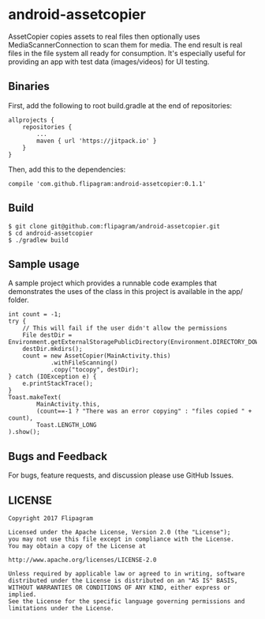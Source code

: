 # android-assetcopier
AssetCopier copies assets to real files then optionally uses MediaScannerConnection
to scan them for media. The end result is real files in the file system all ready for
consumption. It's especially useful for providing an app with test data (images/videos)
for UI testing.

## Binaries

First, add the following to root build.gradle at the end of repositories:

    allprojects {
        repositories {
            ...
            maven { url 'https://jitpack.io' }
        }
    }

Then, add this to the dependencies:

    compile 'com.github.flipagram:android-assetcopier:0.1.1'

## Build

    $ git clone git@github.com:flipagram/android-assetcopier.git
    $ cd android-assetcopier
    $ ./gradlew build

## Sample usage

A sample project which provides a runnable code examples that demonstrates
the uses of the class in this project is available in the app/ folder.

    int count = -1;
    try {
        // This will fail if the user didn't allow the permissions
        File destDir = Environment.getExternalStoragePublicDirectory(Environment.DIRECTORY_DOWNLOADS);
        destDir.mkdirs();
        count = new AssetCopier(MainActivity.this)
                .withFileScanning()
                .copy("tocopy", destDir);
    } catch (IOException e) {
        e.printStackTrace();
    }
    Toast.makeText(
            MainActivity.this,
            (count==-1 ? "There was an error copying" : "files copied " + count),
            Toast.LENGTH_LONG
    ).show();

## Bugs and Feedback

For bugs, feature requests, and discussion please use GitHub Issues.

## LICENSE

    Copyright 2017 Flipagram

    Licensed under the Apache License, Version 2.0 (the "License");
    you may not use this file except in compliance with the License.
    You may obtain a copy of the License at

    http://www.apache.org/licenses/LICENSE-2.0
    
    Unless required by applicable law or agreed to in writing, software
    distributed under the License is distributed on an "AS IS" BASIS,
    WITHOUT WARRANTIES OR CONDITIONS OF ANY KIND, either express or implied.
    See the License for the specific language governing permissions and
    limitations under the License.
